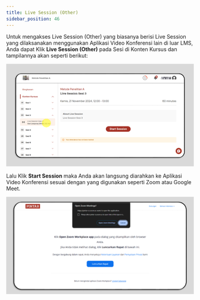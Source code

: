```yaml
---
title: Live Session (Other)
sidebar_position: 46
---
```

Untuk mengakses Live Session (Other) yang biasanya berisi Live Session yang dilaksanakan menggunakan Aplikasi Video Konferensi lain di luar LMS, Anda dapat Klik **Live Session (Other)** pada Sesi di Konten Kursus dan tampilannya akan seperti berikut:

![](/img/live-session-other-1.ind.png)

Lalu Klik **Start Session** maka Anda akan langsung diarahkan ke Aplikasi Video Konferensi sesuai dengan yang digunakan seperti Zoom atau Google Meet.

![](/img/live-session-other-.png)
